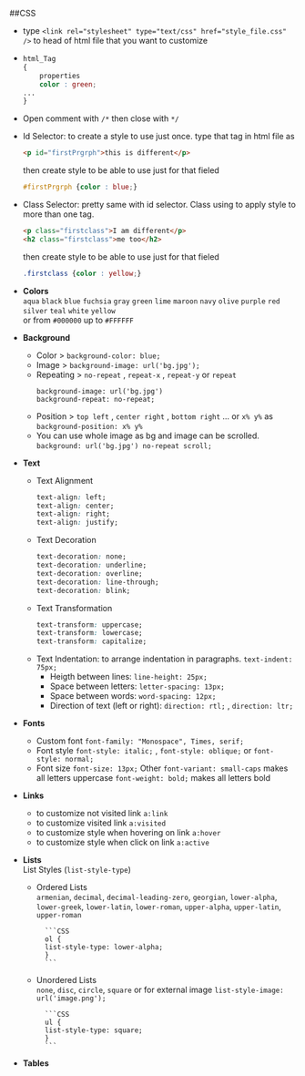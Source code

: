 ##CSS

* type `<link rel="stylesheet" type="text/css" href="style_file.css" />` to head of html file that you want to customize

* 	```css
	html_Tag
	{
		properties
		color : green;
	...
	}
	```
   
* Open comment with `/*` then close with `*/`
* Id Selector: to create a style to use just once. 
	type that tag in html file as 
	```html
	<p id="firstPrgrph">this is different</p>
	```
    
	then create style to be able to use just for that fieled 

	```css
	#firstPrgrph {color : blue;}
	```   
* Class Selector: pretty same with id selector. Class using to apply style to more than one tag.  
	```html
	<p class="firstclass">I am different</p>
	<h2 class="firstclass">me too</h2>
	```
    
	then create style to be able to use just for that fieled 

	```css
	.firstclass {color : yellow;}
	``` 
   
* **Colors**   
`aqua` `black` `blue` `fuchsia` `gray` `green` `lime` `maroon` `navy` 
`olive` `purple` `red` `silver` `teal` `white` `yellow`    
or from `#000000` up to `#FFFFFF`
   
* **Background** 
	* Color > `background-color: blue;`
	* Image > `background-image: url('bg.jpg');`
	* Repeating > `no-repeat` , `repeat-x` , `repeat-y` or `repeat` 
		```
		background-image: url('bg.jpg')
		background-repeat: no-repeat;

		```
	* Position > `top left` , `center right` , `bottom right` ... or `x% y%` as `background-position: x% y%`
	* You can use whole image as bg and image can be scrolled. `background: url('bg.jpg') no-repeat scroll;`
    
* **Text**  
	* Text Alignment
		```CSS
		text-align: left;
		text-align: center;
		text-align: right;
		text-align: justify;
		```
	* Text Decoration
		```CSS
		text-decoration: none;
		text-decoration: underline;
		text-decoration: overline;
		text-decoration: line-through;
		text-decoration: blink;
		```
	* Text Transformation
		```CSS
		text-transform: uppercase;
		text-transform: lowercase;
		text-transform: capitalize;
		```
	* Text Indentation: to arrange indentation in paragraphs.
		`text-indent: 75px;`
		* Heigth between lines: `line-height: 25px;`
		* Space between letters: `letter-spacing: 13px;`
		* Space between words: `word-spacing: 12px;`
		* Direction of text (left or right): `direction: rtl;` , `direction: ltr;`

* **Fonts**
	* Custom font
		`font-family: "Monospace", Times, serif;`
	* Font style
		`font-style: italic;` , `font-style: oblique;` or `font-style: normal;`
	* Font size
		`font-size: 13px;`
	Other
		`font-variant: small-caps` makes all letters uppercase
		`font-weight: bold;` makes all letters bold

* **Links**
	* to customize not visited link `a:link`
	* to customize visited link `a:visited`
	* to customize style when hovering on link `a:hover`
	* to customize style when click on link `a:active`

* **Lists**   
	List Styles (`list-style-type`) 
	* Ordered Lists   
		 `armenian`, `decimal`, `decimal-leading-zero`, `georgian`, `lower-alpha`, `lower-greek`, `lower-latin`,  `lower-roman`, `upper-alpha`, `upper-latin`, `upper-roman`   

			```CSS
			ol {
			list-style-type: lower-alpha;
			}
			```   
	* Unordered Lists   
		`none`, `disc`, `circle`, `square`  or for external image `list-style-image: url('image.png');`

			```CSS
			ul {
			list-style-type: square;
			}
			```   
* **Tables**

